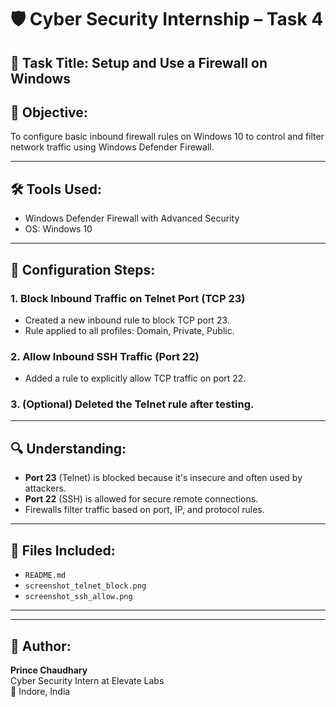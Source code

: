 # 🛡️ Cyber Security Internship – Task 4

## 📌 Task Title: Setup and Use a Firewall on Windows

## 🎯 Objective:
To configure basic inbound firewall rules on Windows 10 to control and filter network traffic using Windows Defender Firewall.

---

## 🛠 Tools Used:
- Windows Defender Firewall with Advanced Security
- OS: Windows 10

---

## 🔧 Configuration Steps:

### 1. Block Inbound Traffic on Telnet Port (TCP 23)
- Created a new inbound rule to block TCP port 23.
- Rule applied to all profiles: Domain, Private, Public.

### 2. Allow Inbound SSH Traffic (Port 22)
- Added a rule to explicitly allow TCP traffic on port 22.

### 3. (Optional) Deleted the Telnet rule after testing.

---

## 🔍 Understanding:

- **Port 23** (Telnet) is blocked because it's insecure and often used by attackers.
- **Port 22** (SSH) is allowed for secure remote connections.
- Firewalls filter traffic based on port, IP, and protocol rules.

---

## 📁 Files Included:
- `README.md`
- `screenshot_telnet_block.png`
- `screenshot_ssh_allow.png`

---



---

## 👤 Author:
**Prince Chaudhary**  
Cyber Security Intern at Elevate Labs  
📍 Indore, India
